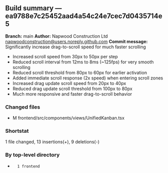 ## Build summary — ea9788e7c25452aad4a54c24e7cec7d0435714e5

**Branch:** main
**Author:** Napwood Construction Ltd <napwoodconstruction@users.noreply.github.com>
**Commit message:** Significantly increase drag-to-scroll speed for much faster scrolling

- Increased scroll speed from 30px to 50px per step
- Reduced scroll interval from 12ms to 8ms (~125fps) for very smooth scrolling
- Reduced scroll threshold from 80px to 60px for earlier activation
- Added immediate scroll response (2x speed) when entering scroll zones
- Increased drag update scroll speed from 20px to 40px
- Reduced drag update scroll threshold from 100px to 80px
- Much more responsive and faster drag-to-scroll behavior

### Changed files
 - M	frontend/src/components/views/UnifiedKanban.tsx

### Shortstat
 1 file changed, 13 insertions(+), 9 deletions(-)

### By top-level directory
 -       1 frontend
